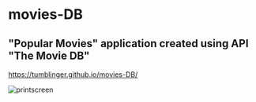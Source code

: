 # movies-DB
## "Popular Movies" application created using API "The Movie DB"

https://tumblinger.github.io/movies-DB/

![printscreen](https://user-images.githubusercontent.com/77502878/154585178-21e61ff9-3ad9-45cf-8cd6-db89188f4bfe.JPG)

